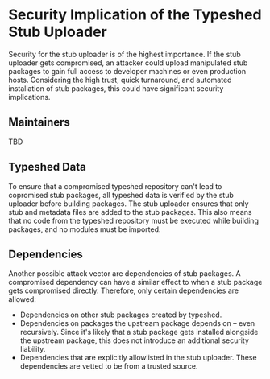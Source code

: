 # Security Implication of the Typeshed Stub Uploader

Security for the stub uploader is of the highest importance. If the stub
uploader gets compromised, an attacker could upload manipulated stub
packages to gain full access to developer machines or even production hosts.
Considering the high trust, quick turnaround, and automated installation of
stub packages, this could have significant security implications.

## Maintainers

TBD

## Typeshed Data

To ensure that a compromised typeshed repository can't lead to copromised
stub packages, all typeshed data is verified by the stub uploader before
building packages. The stub uploader ensures that only stub and metadata
files are added to the stub packages. This also means that no code from the
typeshed repository must be executed while building packages, and no
modules must be imported.

## Dependencies

Another possible attack vector are dependencies of stub packages.
A compromised dependency can have a similar effect to when a stub package
gets compromised directly. Therefore, only certain dependencies are
allowed:

* Dependencies on other stub packages created by typeshed.
* Dependencies on packages the upstream package depends on – even recursively.
  Since it's likely that a stub package gets installed alongside the
  upstream package, this does not introduce an additional security liability.
* Dependencies that are explicitly allowlisted in the stub uploader. These
  dependencies are vetted to be from a trusted source.

